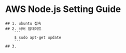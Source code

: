 # AWS Node.js Setting Guide
    ## 1. ubuntu 접속
    ## 2. 서버 업데이트
        ```
        $ sudo apt-get update
        ```
    ## 3. 